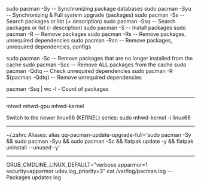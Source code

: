 sudo pacman -Sy		-- Synchronizing package databases
sudo pacman -Syu 	-- Synchronizing & Full system upgrade (packages)
sudo pacman -Ss 		-- Search packages or list (+ description)
sudo pacman -Ssq	-- Search packages or list (- description)
sudo pacman -S 		-- Install packages
sudo pacman -R 		-- Remove packages
sudo pacman -Rs 		-- Remove packages, unrequired dependencies
sudo pacman -Rsn 	-- Remove packages, unrequired dependencies, configs

sudo pacman -Sc		-- Remove packages that are no longer installed from the cache
sudo pacman -Scc		-- Remove ALL packages from the cache
sudo pacman -Qdtq				-- Check unrequired dependencies
sudo pacman -R $(pacman -Qdtq) 	-- Remove unrequired dependencies

pacman -Ssq | wc -l - Count of packages

___

mhwd
mhwd-gpu
mhwd-kernel

Switch to the newer linux66 (KERNEL) series:
sudo mhwd-kernel -i linux66

___

~/.zshrc
Aliases:
alias qq-pacman-update-upgrade-full='sudo pacman -Sy && sudo pacman -Syu && sudo pacman -Sc && flatpak update -y && flatpak uninstall --unused -y'

___

GRUB_CMDLINE_LINUX_DEFAULT="verbose apparmor=1 security=apparmor udev.log_priority=3"
cat /var/log/pacman.log -- Packages updates log
